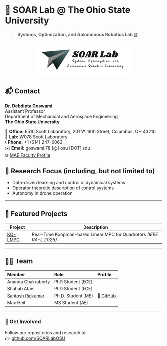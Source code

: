 # 🧠 SOAR Lab @ The Ohio State University  

> **Systems, Optimization, and Autonomous Robotics Lab** [🌐](https://goswami78.github.io/SOAR_Lab/index.html)
<p align="center">
  <img src="../media/SOAR_Logo.png" alt="SOAR Lab @ The Ohio State University" width="60%" />
</p>



## 📬 Contact

**Dr. Debdipta Goswami**  
Assistant Professor  
Department of Mechanical and Aerospace Engineering  
**The Ohio State University**  

🏢 **Office:** E510 Scott Laboratory, 201 W. 19th Street, Columbus, OH 43210  
🔬 **Lab:** W078 Scott Laboratory  
📞 **Phone:** +1 (614) 247-6063  
✉️ **Email:** goswami.78 [@] osu [DOT] edu  
🌐 [MAE Faculty Profile](https://mae.osu.edu/people/goswami.78) 


## 🚀 Research Focus (including, but not limited to)
- Data-driven learning and control of dynamical systems
- Operator theoretic description of control systems
- Autonomy in drone operation

---

## 🧩 Featured Projects
| Project | Description |
|----------|-------------|
| [KQ-LMPC](https://github.com/santoshrajkumar/kq-lmpc-quadrotor) | Real-Time Koopman-based Linear MPC for Quadrotors *(IEEE RA-L 2025)* |

---

## 🧑‍🔬 Team

| Member | Role | Profile |
|:--------|:------|:--------|
| Ananda Chakraborty | PhD Student (ECE) |  |
| Shahab Ataei | PhD Student (ECE) |  |
| [Santosh Rajkumar](https://santoshrajkumar.github.io) | Ph.D. Student (ME)| [🐙 GitHub](https://github.com/santoshrajkumar)|
| Max Heil | MS Student (AE) |  |

---

### 💫 Get Involved
Follow our repositories and research at  
👉 [github.com/SOARLabOSU](https://github.com/SOARLabOSU)
